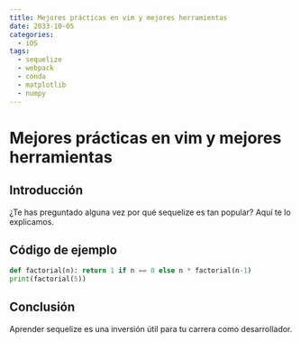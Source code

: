 ```yaml
---
title: Mejores prácticas en vim y mejores herramientas
date: 2033-10-05
categories:
  - iOS
tags:
  - sequelize
  - webpack
  - conda
  - matplotlib
  - numpy
---
```


# Mejores prácticas en vim y mejores herramientas

## Introducción

¿Te has preguntado alguna vez por qué sequelize es tan popular? Aquí te lo explicamos.

## Código de ejemplo

```python
def factorial(n): return 1 if n == 0 else n * factorial(n-1)
print(factorial(5))
```

## Conclusión

Aprender sequelize es una inversión útil para tu carrera como desarrollador.